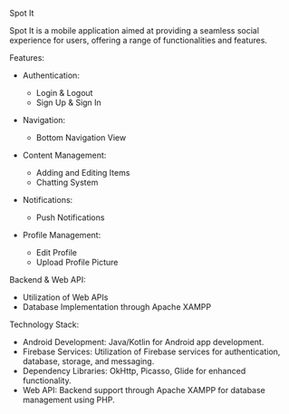 Spot It

Spot It is a mobile application aimed at providing a seamless social experience for users, offering a range of functionalities and features.

Features:

- Authentication:
  - Login & Logout
  - Sign Up & Sign In

- Navigation:
  - Bottom Navigation View

- Content Management:
  - Adding and Editing Items
  - Chatting System

- Notifications:
  - Push Notifications

- Profile Management:
  - Edit Profile
  - Upload Profile Picture

Backend & Web API:
- Utilization of Web APIs
- Database Implementation through Apache XAMPP

Technology Stack:
- Android Development: Java/Kotlin for Android app development.
- Firebase Services: Utilization of Firebase services for authentication, database, storage, and messaging.
- Dependency Libraries: OkHttp, Picasso, Glide for enhanced functionality.
- Web API: Backend support through Apache XAMPP for database management using PHP.
